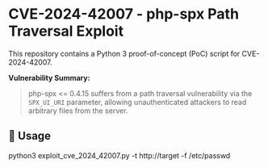 # CVE-2024-42007 - php-spx Path Traversal Exploit

This repository contains a Python 3 proof-of-concept (PoC) script for CVE-2024-42007.

**Vulnerability Summary:**
> php-spx <= 0.4.15 suffers from a path traversal vulnerability via the `SPX_UI_URI` parameter, allowing unauthenticated attackers to read arbitrary files from the server.

## 🚀 Usage
python3 exploit_cve_2024_42007.py -t http://target -f /etc/passwd
